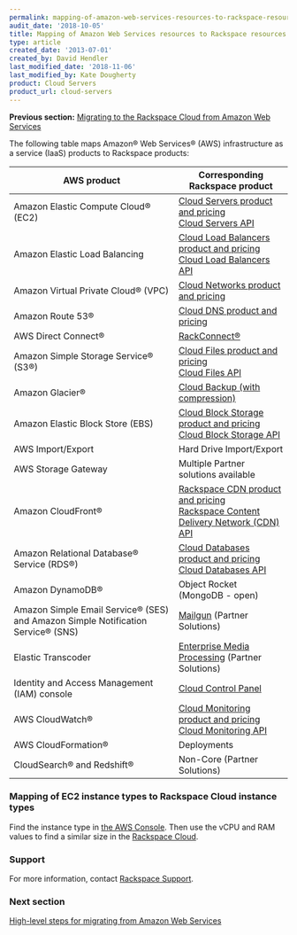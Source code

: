 ```yaml
---
permalink: mapping-of-amazon-web-services-resources-to-rackspace-resources/
audit_date: '2018-10-05'
title: Mapping of Amazon Web Services resources to Rackspace resources
type: article
created_date: '2013-07-01'
created_by: David Hendler
last_modified_date: '2018-11-06'
last_modified_by: Kate Dougherty
product: Cloud Servers
product_url: cloud-servers
---
```


**Previous section:** [Migrating to the Rackspace Cloud from Amazon Web Services](/support/how-to/migrating-to-the-rackspace-cloud-from-amazon-web-services)

The following table maps Amazon&reg; Web Services&reg; (AWS)
infrastructure as a service (IaaS) products to
Rackspace products:

| AWS product | Corresponding Rackspace product |
| --- | --- |
| Amazon Elastic Compute Cloud&reg; (EC2) | [Cloud Servers product and pricing](https://www.rackspace.com/cloud/servers)<br />[Cloud Servers API](https://developer.rackspace.com/docs/cloud-servers/v2/developer-guide/) |
| Amazon Elastic Load Balancing | [Cloud Load Balancers product and pricing](https://www.rackspace.com/cloud/load-balancing)<br />[Cloud Load Balancers API](https://developer.rackspace.com/docs/cloud-load-balancers/v1/developer-guide/)|
| Amazon Virtual Private Cloud&reg; (VPC) | [Cloud Networks product and pricing](https://www.rackspace.com/cloud/networks) |
| Amazon Route 53&reg; | [Cloud DNS product and pricing](https://www.rackspace.com/cloud/dns) |
| AWS Direct Connect&reg; | [RackConnect&reg;](https://www.rackspace.com/cloud/hybrid/rackconnect) |
| Amazon Simple Storage Service&reg; (S3&reg;) | [Cloud Files product and pricing](https://www.rackspace.com/cloud/files)<br />[Cloud Files API](https://developer.rackspace.com/docs/cloud-files/v1/developer-guide/) |
| Amazon Glacier&reg; | [Cloud Backup (with compression)](https://www.rackspace.com/cloud/backup) |
| Amazon Elastic Block Store (EBS) | [Cloud Block Storage product and pricing](https://www.rackspace.com/cloud/block-storage)<br />[Cloud Block Storage API](https://developer.rackspace.com/docs/cloud-block-storage/v1/developer-guide/) |
| AWS Import/Export | Hard Drive Import/Export |
| AWS Storage Gateway | Multiple Partner solutions available |
| Amazon CloudFront&reg; | [Rackspace CDN product and pricing](https://www.rackspace.com/cloud/cdn-content-delivery-network)<br />[Rackspace Content Delivery Network (CDN) API](https://developer.rackspace.com/docs/cdn/v1/developer-guide/) |
| Amazon Relational Database&reg; Service (RDS&reg;) | [Cloud Databases product and pricing](https://www.rackspace.com/cloud/databases)<br />[Cloud Databases API](https://developer.rackspace.com/docs/cloud-databases/v1/developer-guide/) |
| Amazon DynamoDB&reg; | Object Rocket (MongoDB - open) |
| Amazon Simple Email Service&reg; (SES) and Amazon Simple Notification Service&reg; (SNS) | [Mailgun](https://www.mailgun.com/) (Partner Solutions) |
| Elastic Transcoder | [Enterprise Media Processing](https://www.encoding.com/) (Partner Solutions) |
| Identity and Access Management (IAM) console | [Cloud Control Panel](https://login.rackspace.com) |
| AWS CloudWatch&reg; | [Cloud Monitoring product and pricing](https://www.rackspace.com/cloud/monitoring)<br />[Cloud Monitoring API](https://developer.rackspace.com/docs/cloud-monitoring/v1/developer-guide/)  |
| AWS CloudFormation&reg; | Deployments |
| CloudSearch&reg; and Redshift&reg; | Non-Core (Partner Solutions) |

### Mapping of EC2 instance types to Rackspace Cloud instance types

Find the instance type in [the AWS Console](https://aws.amazon.com/ec2/instance-types/). Then use the vCPU and RAM values to find a similar size in the [Rackspace Cloud](https://www.rackspace.com/cloud/servers/pricing).

### Support

For more information, contact
[Rackspace Support](https://www.rackspace.com/support).

### Next section

[High-level steps for migrating from Amazon Web Services](/support/how-to/high-level-steps-for-migrating-from-amazon-web-services)

